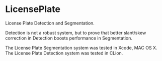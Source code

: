 # LicensePlate
License Plate Detection and Segmentation.

Detection is not a robust system, but to prove that better slant/skew correction in Detection boosts performance in Segmentation.

The License Plate Segmentation system was tested in Xcode, MAC OS X.
The License Plate Detection system was tested in CLion.

